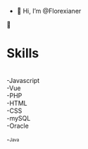 - 👋 Hi, I’m @Florexianer
 
 👀
<h1>Skills</h1>
<br>
-Javascript<br>
-Vue<br>
-PHP<br>
-HTML<br>
-CSS<br>
-mySQL<br>
-Oracle<br>

-<sub><sup>Java</sup></sub>
